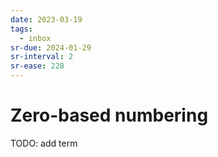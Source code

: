 ```yaml
---
date: 2023-03-19
tags:
  - inbox
sr-due: 2024-01-29
sr-interval: 2
sr-ease: 228
---
```


# Zero-based numbering

TODO: add term
